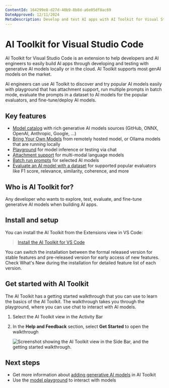 ```yaml
---
ContentId: 164299e8-d27d-40b9-8b8d-a6e05df8ac69
DateApproved: 12/11/2024
MetaDescription: Develop and test AI apps with AI Toolkit for Visual Studio Code. Inference test, batch run, evaluate, fine-tune and deploy LLMs and SLMs.
---
```


# AI Toolkit for Visual Studio Code

AI Toolkit for Visual Studio Code is an extension to help developers and AI engineers to easily build AI apps through developing and testing with generative AI models locally or in the cloud. AI Toolkit supports most genAI models on the market.

AI engineers can use AI Toolkit to discover and try popular AI models easily with playground that has attachment support, run multiple prompts in batch mode, evaluate the prompts in a dataset to AI models for the popular evaluators, and fine-tune/deploy AI models.

## Key features

- [Model catalog](/docs/intelligentapps/models.md) with rich generative AI models sources (GitHub, ONNX, OpenAI, Anthropic, Google, ...)
- [Bring Your Own Models](/docs/intelligentapps/models.md#bring-your-own-models) from remotely hosted model, or Ollama models that are running locally
- [Playground](/docs/intelligentapps/playground.md) for model inference or testing via chat
- [Attachment support](/docs/intelligentapps/playground.md#add-attachments-for-multi-modal-models) for multi-modal language models
- [Batch run prompts](/docs/intelligentapps/bulkrun.md) for selected AI models
- [Evaluate an AI model with a dataset](/docs/intelligentapps/evaluation.md) for supported popular evaluators like F1 score, relevance, similarity, coherence, and more

## Who is AI Toolkit for?

Any developer who wants to explore, test, evaluate, and fine-tune generative AI models when building AI apps.

## Install and setup

You can install the AI Toolkit from the Extensions view in VS Code:

> <a class="install-extension-btn" href="vscode:extension/ms-windows-ai-studio.windows-ai-studio">Install the AI Toolkit for VS Code</a>

You can switch the installation between the formal released version for stable features and pre-released version for early access of new features. Check What's New during the installation for detailed feature list of each version.

## Get started with AI Toolkit

The AI Toolkit has a getting started walkthrough that you can use to learn the basics of the AI Toolkit. The walkthrough takes you through the playground, where you can use chat to interact with AI models.

1. Select the AI Toolkit view in the Activity Bar

1. In the **Help and Feedback** section, select **Get Started** to open the walkthrough

    ![Screenshot showing the AI Toolkit view in the Side Bar, and the getting started walkthrough.](./images/overview/get_started.png)

## Next steps

- Get more information about [adding generative AI models](/docs/intelligentapps/models.md) in AI Toolkit
- Use the [model playground](/docs/intelligentapps/playground.md) to interact with models
